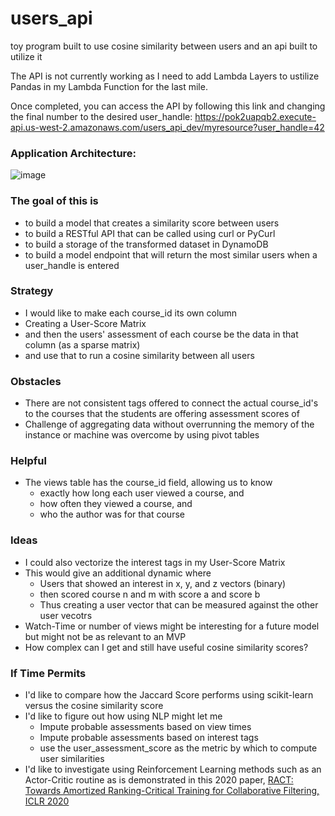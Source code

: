 # users_api
toy program built to use cosine similarity between users and an api built to utilize it

The API is not currently working as I need to add Lambda Layers to ustilize Pandas in my Lambda Function for the last mile.

Once completed, you can access the API by following this link and changing the final number to the desired user_handle:
<a href='https://pok2uapqb2.execute-api.us-west-2.amazonaws.com/users_api_dev/myresource?user_handle=42'>https://pok2uapqb2.execute-api.us-west-2.amazonaws.com/users_api_dev/myresource?user_handle=42</a>

### Application Architecture:

![image](https://user-images.githubusercontent.com/28716728/137602995-7f8f9a2f-54e8-4bd6-b6f8-15514cbc37d3.png)

### The goal of this is 

- to build a model that creates a similarity score between users
- to build a RESTful API that can be called using curl or PyCurl
- to build a storage of the transformed dataset in DynamoDB
- to build a model endpoint that will return the most similar users when a user_handle is entered

### Strategy

- I would like to make each course_id its own column
 - Creating a User-Score Matrix
- and then the users' assessment of each course be the data in that column (as a sparse matrix)
- and use that to run a cosine similarity between all users

### Obstacles
- There are not consistent tags offered to connect the actual course_id's to the courses that the students are offering assessment scores of
- Challenge of aggregating data without overrunning the memory of the instance or machine was overcome by using pivot tables

### Helpful
- The views table has the course_id field, allowing us to know 
    - exactly how long each user viewed a course, and 
    - how often they viewed a course, and 
    - who the author was for that course

### Ideas
- I could also vectorize the interest tags in my User-Score Matrix
- This would give an additional dynamic where
    - Users that showed an interest in x, y, and z vectors (binary) 
    - then scored course n and m with score a and score b
    - Thus creating a user vector that can be measured against the other user vecotrs
- Watch-Time or number of views might be interesting for a future model but might not be as relevant to an MVP
- How complex can I get and still have useful cosine similarity scores?

### If Time Permits
- I'd like to compare how the Jaccard Score performs using scikit-learn versus the cosine similarity score
- I'd like to figure out how using NLP might let me 
    - Impute probable assessments based on view times
    - Impute probable assessments based on interest tags
    - use the user_assessment_score as the metric by which to compute user similarities
- I'd like to investigate using Reinforcement Learning methods such as an Actor-Critic routine as is demonstrated in this 2020 paper, <a href='https://arxiv.org/pdf/1906.04281v2.pdf'>RACT: Towards Amortized Ranking-Critical Training for Collaborative Filtering, ICLR 2020</a> 



